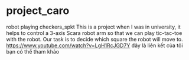 # project_caro
robot playing checkers_spkt
This is a project when I was in university, it helps to control a 3-axis Scara robot arm so that we can play tic-tac-toe with the robot. Our task is to decide which square the robot will move to.
https://www.youtube.com/watch?v=LgH1RcJGD7Y đây là liên kết của tôi bạn có thể tham khảo
